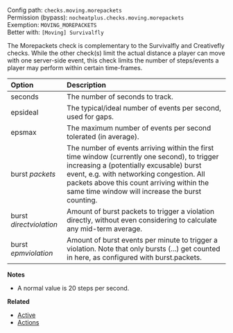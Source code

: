 Config path: `checks.moving.morepackets`  
Permission (bypass): `nocheatplus.checks.moving.morepackets`  
Exemption: `MOVING_MOREPACKETS`  
Better with: `[Moving] Survivalfly`

The Morepackets check is complementary to the Survivalfly and Creativefly checks. While the other check(s) limit the actual distance a player can move with one server-side event, this check limits the number of steps/events a player may perform within certain time-frames.

| Option                  | Description |
| :---------------------- | :---------- |
| seconds                 | The number of seconds to track. |
| epsideal                | The typical/ideal number of events per second, used for gaps. |
| epsmax                  | The maximum number of events per second tolerated (in average). |
| burst _packets_           | The number of events arriving within the first time window (currently one second), to trigger increasing a (potentially excusable) burst event, e.g. with networking congestion. All packets above this count arriving within the same time window will increase the burst counting. |
| burst _directviolation_ | Amount of burst packets to trigger a violation directly, without even considering to calculate any mid-term average. |
| burst _epmviolation_     | Amount of burst events per minute to trigger a violation. Note that only bursts (...) get counted in here, as configured with burst.packets. |

**Notes**
* A normal value is 20 steps per second.

**Related**  
* [Active](Global#Active)
* [Actions](Global#Actions)